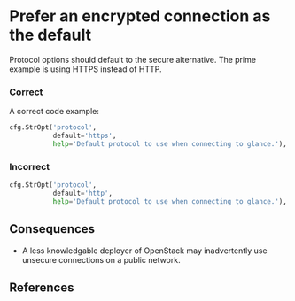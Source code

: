 
Prefer an encrypted connection as the default
=====================

Protocol options should default to the secure alternative.  The prime example is using HTTPS instead of HTTP.

### Correct
A correct code example:
```python
cfg.StrOpt('protocol',
           default='https',
           help='Default protocol to use when connecting to glance.'),
```

### Incorrect
```python
cfg.StrOpt('protocol',
           default='http',
           help='Default protocol to use when connecting to glance.'),
```


## Consequences

* A less knowledgable deployer of OpenStack may inadvertently use unsecure connections on a public network.

## References
